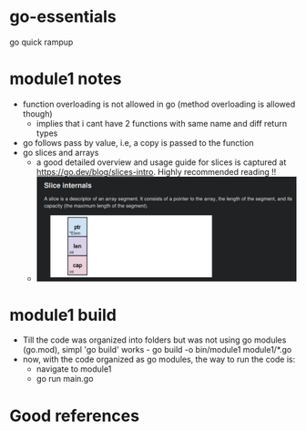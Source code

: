 # go-essentials
go quick rampup

# module1 notes
- function overloading is not allowed in go (method overloading is allowed though)
  - implies that i cant have 2 functions with same name and diff return types
- go follows pass by value, i.e, a copy is passed to the function
- go slices and arrays
  - a good detailed overview and usage guide for slices is captured at https://go.dev/blog/slices-intro. Highly recommended reading !!
  - ![alt text](image.png)

# module1 build
- Till the code was organized into folders but was not using go modules (go.mod), simpl 'go build' works - go build -o bin/module1 module1/*.go
- now, with the code organized as go modules, the way to run the code is:
  - navigate to module1
  - go run main.go


# Good references
